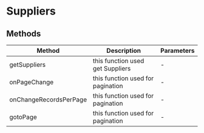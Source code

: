 # Suppliers

## Methods

<!-- @vuese:Suppliers:methods:start -->
|Method|Description|Parameters|
|---|---|---|
|getSuppliers|this function used get Suppliers|-|
|onPageChange|this function used for pagination|-|
|onChangeRecordsPerPage|this function used for pagination|-|
|gotoPage|this function used for pagination|-|

<!-- @vuese:Suppliers:methods:end -->


